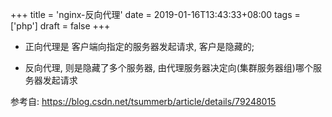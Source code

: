 +++
title = 'nginx-反向代理'
date = 2019-01-16T13:43:33+08:00
tags = ['php']
draft = false
+++

* 正向代理是 客户端向指定的服务器发起请求, 客户是隐藏的;

* 反向代理, 则是隐藏了多个服务器, 由代理服务器决定向(集群服务器组)哪个服务器发起请求

参考自: https://blog.csdn.net/tsummerb/article/details/79248015
